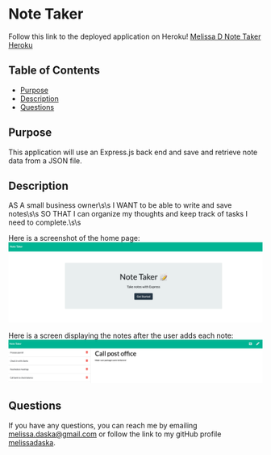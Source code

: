 # Note Taker

Follow this link to the deployed application on Heroku! [Melissa D Note Taker Heroku](https://melissadaskanotetaker.herokuapp.com/)

## Table of Contents
  
* [Purpose](#purpose)
* [Description](#description)
* [Questions](#questions)

## Purpose

This application will use an Express.js back end and save and retrieve note data from a JSON file.

## Description

AS A small business owner\s\s
I WANT to be able to write and save notes\s\s
SO THAT I can organize my thoughts and keep track of tasks I need to complete.\s\s

Here is a screenshot of the home page: 
![Screenshot of home page](./public/assets/images/homepage.png)

Here is a screen displaying the notes after the user adds each note:
![Screenshot of Notes](./public/assets/images/notespage.png)


## Questions
If you have any questions, you can reach me by emailing [melissa.daska@gmail.com](mailto:melissa.daska@gmail.com) or follow the link to my gitHub profile [melissadaska](https://github.com/melissadaska).
